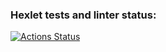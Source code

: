 ### Hexlet tests and linter status:
[![Actions Status](https://github.com/Anton-Pranovich/java-project-61/workflows/hexlet-check/badge.svg)](https://github.com/Anton-Pranovich/java-project-61/actions)